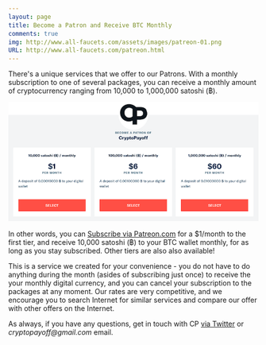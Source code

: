 ```yaml
---
layout: page
title: Become a Patron and Receive BTC Monthly
comments: true
img: http://www.all-faucets.com/assets/images/patreon-01.png
URL: http://www.all-faucets.com/patreon.html
---
```


There's a unique services that we offer to our Patrons. With a monthly subscription to one of several packages, you can receive a monthly amount of cryptocurrency ranging from 10,000 to 1,000,000 satoshi (฿).

<p> </p>
<p><a target="_blank" href="https://www.patreon.com/join/CryptoPayoff"><img src="/assets/images/patreon-01.png" border="0"></a>
<p> </p>

In other words, you can <a target="_blank" href="https://www.patreon.com/join/CryptoPayoff">Subscribe via Patreon.com</a> for a $1/month to the first tier, and receive 10,000 satoshi (฿) to your BTC wallet monthly, for as long as you stay subscribed. Other tiers are also also available!

This is a service we created for your convenience - you do not have to do anything during the month (asides of subscribing just once) to receive the your monthly digital currency, and you can cancel your subscription to the packages at any moment. Our rates are very competitive, and we encourage you to search Internet for similar services and compare our offer with other offers on the Internet.
<p>
As always, if you have any questions, get in touch with CP <a target="_blank" href="https://twitter.com/CryptoPayoff">via Twitter</a> or <i>cryptopayoff@gmail.com</i> email.
